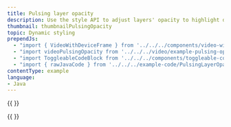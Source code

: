 ```yaml
---
title: Pulsing layer opacity
description: Use the style API to adjust layers' opacity to highlight data. Los Angeles' parks, hotels, and attractions are displayed in this example.
thumbnail: thumbnailPulsingOpacity
topic: Dynamic styling
prependJs:
  - "import { VideoWithDeviceFrame } from '../../../components/video-with-device-frame'"
  - "import videoPulsingOpacity from '../../../video/example-pulsing-opacity.mp4'"
  - "import ToggleableCodeBlock from '../../../components/toggleable-code-block'"
  - "import { rawJavaCode } from '../../../example-code/PulsingLayerOpacityColorActivity.js'"
contentType: example
language:
- Java
---
```


{{
  <VideoWithDeviceFrame
    videoFile={videoPulsingOpacity}
    rotation="horizontal"
    device="pixel-2"
  />
}}

<!-- Any notes about this example would go here.  -->

{{
  <ToggleableCodeBlock
    java={rawJavaCode}
  />
}}
